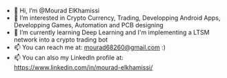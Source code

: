 - 👋 Hi, I’m @Mourad ElKhamissi
- 👀 I’m interested in Crypto Currency, Trading, Developping Android Apps, Developping Games, Automation and PCB designing
- 🌱 I’m currently learning Deep Learning and I'm implementing a LTSM network into a crypto trading bot
- 📫 You can reach me at: mourad68260@gmail.com   :)
- 📫 You can also my LinkedIn profile at: https://www.linkedin.com/in/mourad-elkhamissi/